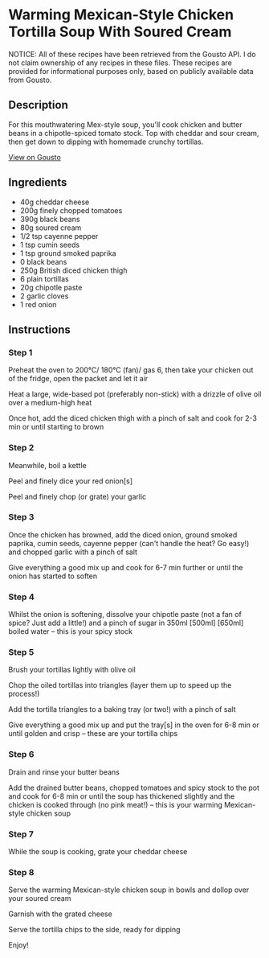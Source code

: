 # Warming Mexican-Style Chicken Tortilla Soup With Soured Cream

NOTICE: All of these recipes have been retrieved from the Gousto API. I do not claim ownership of any recipes in these files. These recipes are provided for informational purposes only, based on publicly available data from Gousto.

## Description

For this mouthwatering Mex-style soup, you'll cook chicken and butter beans in a chipotle-spiced tomato stock. Top with cheddar and sour cream, then get down to dipping with homemade crunchy tortillas.

[View on Gousto](https://www.gousto.co.uk/recipes/cookbook/warming-mexican-style-chicken-tortilla-soup-with-soured-cream)

## Ingredients

- 40g cheddar cheese
- 200g finely chopped tomatoes
- 390g black beans
- 80g soured cream
- 1/2 tsp cayenne pepper
- 1 tsp cumin seeds
- 1 tsp ground smoked paprika
- 0 black beans
- 250g British diced chicken thigh
- 6 plain tortillas
- 20g chipotle paste
- 2 garlic cloves 
- 1 red onion

## Instructions


### Step 1

Preheat the oven to 200°C/ 180°C (fan)/ gas 6, then take your chicken out of the fridge, open the packet and let it air

Heat a large, wide-based pot (preferably non-stick) with a drizzle of olive oil over a medium-high heat

Once hot, add the diced chicken thigh with a pinch of salt and cook for 2-3 min or until starting to brown


### Step 2

Meanwhile, boil a kettle

Peel and finely dice your red onion[s]

Peel and finely chop (or grate) your garlic


### Step 3

Once the chicken has browned, add the diced onion, ground smoked paprika, cumin seeds, cayenne pepper (can't handle the heat? Go easy!) and chopped garlic with a pinch of salt

Give everything a good mix up and cook for 6-7 min further or until the onion has started to soften


### Step 4

Whilst the onion is softening, dissolve your chipotle paste (not a fan of spice? Just add a little!) and a pinch of sugar in 350ml<span class="text-purple"> [500ml] </span><span class="text-danger">[650ml] </span>boiled water – this is your spicy stock


### Step 5

Brush your tortillas lightly with olive oil

Chop the oiled tortillas into triangles (layer them up to speed up the process!)

Add the tortilla triangles to a baking tray (or two!) with a pinch of salt

Give everything a good mix up and put the tray[s] in the oven for 6-8 min or until golden and crisp – these are your tortilla chips


### Step 6

Drain and rinse your butter beans

Add the drained butter beans, chopped tomatoes and spicy stock to the pot and cook for 6-8 min or until the soup has thickened slightly and the chicken is cooked through (no pink meat!) – this is your warming Mexican-style chicken soup


### Step 7

While the soup is cooking, grate your cheddar cheese

### Step 8

Serve the warming Mexican-style chicken soup in bowls and dollop over your soured cream

Garnish with the grated cheese

Serve the tortilla chips to the side, ready for dipping

Enjoy!

